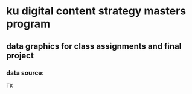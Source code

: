 # ku digital content strategy masters program

## data graphics for class assignments and final project

### data source:

TK
